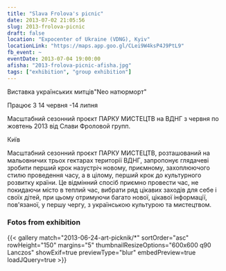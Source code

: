 ```yaml
---
title: "Slava Frolova's picnic"
date: 2013-07-02 21:05:56
slug: 2013-frolova-picnic
draft: false
location: "Expocenter of Ukraine (VDNG), Kyiv"
locationLink: "https://maps.app.goo.gl/CLei9W4ksP4J9PtL9"
fb_event: ~
eventDate: 2013-07-04 19:00:00
afisha: "2013-frolova-picnic-afisha.jpg"
tags: ["exhibition", "group exhibition"]
---
```


Виставка українських митців"Neo натюрморт"

Працює 3 14 червня -14 липня 

Масштабний сезонний проєкт ПАРКУ МИСТЕЦТВ на ВДНГ з червня по жовтень 2013 від Слави Фроловой групп.

Київ

Масштабний сезонний проєкт ПАРКУ МИСТЕЦТВ, розташований на мальовничих трьох гектарах території ВДНГ, запропонує глядачеві зробити перший крок назустріч новому, приємному, захоплюючого стилю проведення часу, а в цілому, перший крок до культурного розвитку країни. Це відмінний спосіб приємно провести час, не покидаючи місто в теплий час, вибрати ряд цікавих заходів для себе і своїх дітей, при цьому отримуючи багато нової, цікавої інформації, пов'язаної, у першу чергу, з українською культурою та мистецтвом.

### Fotos from exhibition

{{< gallery match="2013-06-24-art-picknik/*" sortOrder="asc" rowHeight="150" margins="5" thumbnailResizeOptions="600x600 q90 Lanczos" showExif=true previewType="blur" embedPreview=true loadJQuery=true >}}